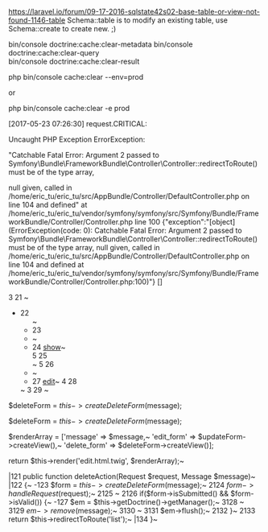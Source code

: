 https://laravel.io/forum/09-17-2016-sqlstate42s02-base-table-or-view-not-found-1146-table
Schema::table is to modify an existing table, use Schema::create to create new. ;)

bin/console doctrine:cache:clear-metadata 
bin/console doctrine:cache:clear-query  
bin/console doctrine:cache:clear-result 


php bin/console cache:clear --env=prod

or 

php bin/console cache:clear -e prod


[2017-05-23 07:26:30] 
request.CRITICAL:

 Uncaught PHP Exception ErrorException:
 
  "Catchable Fatal Error: Argument 2 passed to Symfony\Bundle\FrameworkBundle\Controller\Controller::redirectToRoute() must be of the type array,

   null given, called in /home/eric_tu/eric_tu/src/AppBundle/Controller/DefaultController.php on line 104 and defined" at /home/eric_tu/eric_tu/vendor/symfony/symfony/src/Symfony/Bundle/FrameworkBundle/Controller/Controller.php line 100 {"exception":"[object] (ErrorException(code: 0): Catchable Fatal Error: Argument 2 passed to Symfony\\Bundle\\FrameworkBundle\\Controller\\Controller::redirectToRoute() must be of the type array, null given, called in /home/eric_tu/eric_tu/src/AppBundle/Controller/DefaultController.php on line 104 and defined at /home/eric_tu/eric_tu/vendor/symfony/symfony/src/Symfony/Bundle/FrameworkBundle/Controller/Controller.php:100)"} []



3 21             <td>~
- 22                 <ul>~
- 23                     <li>~
- 24                         <a href="{{ path('show', { 'id': message.id}) }}">show</a>~                                            
5 25                     </li>~
5 26                     <li>~
- 27                         <a href="{{ path('update', { 'id': message.id}) }}">edit</a>~
4 28                 </ul>~
3 29             </td>~


$deleteForm = $this->createDeleteForm($message);

$deleteForm = $this->createDeleteForm($message);


$renderArray = ['message' => $message,~
                         'edit_form' => $updateForm->createView(),~
                         'delete_form' => $deleteForm->createView()];

return $this->render('edit.html.twig', $renderArray);~






|121     public function deleteAction(Request $request, Message $message)~
|122     {~
-123         $form = $this->createDeleteForm($message);~
2124         $form->handleRequest($request);~
2125 ~
2126         if($form->isSubmitted() && $form->isValid()) {~
-127             $em = $this->getDoctrine()->getManager();~
3128 ~
3129             $em->remove($message);~
3130 ~
3131             $em->flush();~
2132         }~
2133         return $this->redirectToRoute('list');~
|134     }~
